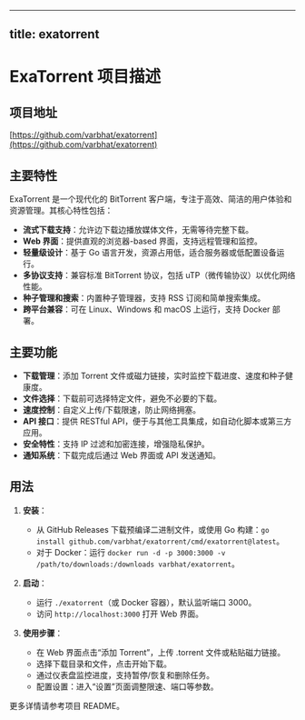 
---
title: exatorrent
---

# ExaTorrent 项目描述

## 项目地址
[https://github.com/varbhat/exatorrent](https://github.com/varbhat/exatorrent)

## 主要特性
ExaTorrent 是一个现代化的 BitTorrent 客户端，专注于高效、简洁的用户体验和资源管理。其核心特性包括：
- **流式下载支持**：允许边下载边播放媒体文件，无需等待完整下载。
- **Web 界面**：提供直观的浏览器-based 界面，支持远程管理和监控。
- **轻量级设计**：基于 Go 语言开发，资源占用低，适合服务器或低配置设备运行。
- **多协议支持**：兼容标准 BitTorrent 协议，包括 uTP（微传输协议）以优化网络性能。
- **种子管理和搜索**：内置种子管理器，支持 RSS 订阅和简单搜索集成。
- **跨平台兼容**：可在 Linux、Windows 和 macOS 上运行，支持 Docker 部署。

## 主要功能
- **下载管理**：添加 Torrent 文件或磁力链接，实时监控下载进度、速度和种子健康度。
- **文件选择**：下载前可选择特定文件，避免不必要的下载。
- **速度控制**：自定义上传/下载限速，防止网络拥塞。
- **API 接口**：提供 RESTful API，便于与其他工具集成，如自动化脚本或第三方应用。
- **安全特性**：支持 IP 过滤和加密连接，增强隐私保护。
- **通知系统**：下载完成后通过 Web 界面或 API 发送通知。

## 用法
1. **安装**：
   - 从 GitHub Releases 下载预编译二进制文件，或使用 Go 构建：`go install github.com/varbhat/exatorrent/cmd/exatorrent@latest`。
   - 对于 Docker：运行 `docker run -d -p 3000:3000 -v /path/to/downloads:/downloads varbhat/exatorrent`。

2. **启动**：
   - 运行 `./exatorrent`（或 Docker 容器），默认监听端口 3000。
   - 访问 `http://localhost:3000` 打开 Web 界面。

3. **使用步骤**：
   - 在 Web 界面点击“添加 Torrent”，上传 .torrent 文件或粘贴磁力链接。
   - 选择下载目录和文件，点击开始下载。
   - 通过仪表盘监控进度，支持暂停/恢复和删除任务。
   - 配置设置：进入“设置”页面调整限速、端口等参数。

更多详情请参考项目 README。